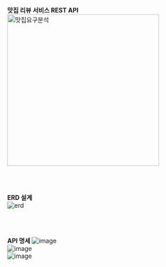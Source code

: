 **맛집 리뷰 서비스 REST API**
<br>
<img width="348" alt="맛집요구분석" src="https://github.com/user-attachments/assets/17ed4dee-2172-4d91-962a-db0f78b20d33">

<br>
<br>

**ERD 설계**
<br>
![erd](https://github.com/user-attachments/assets/db7e2e18-3d10-4103-8ca3-4bf39caa9b9e)


<br>
<br>

**API 명세**
![image](https://github.com/user-attachments/assets/04f62663-1ea5-47d0-92ce-ef9ba05198f4)
<br>
![image](https://github.com/user-attachments/assets/a2e36bc5-65f2-4e35-a3e3-b05fd40959b5)
<br>
![image](https://github.com/user-attachments/assets/26dae831-83a2-43e8-a55a-b6f17c514b47)
